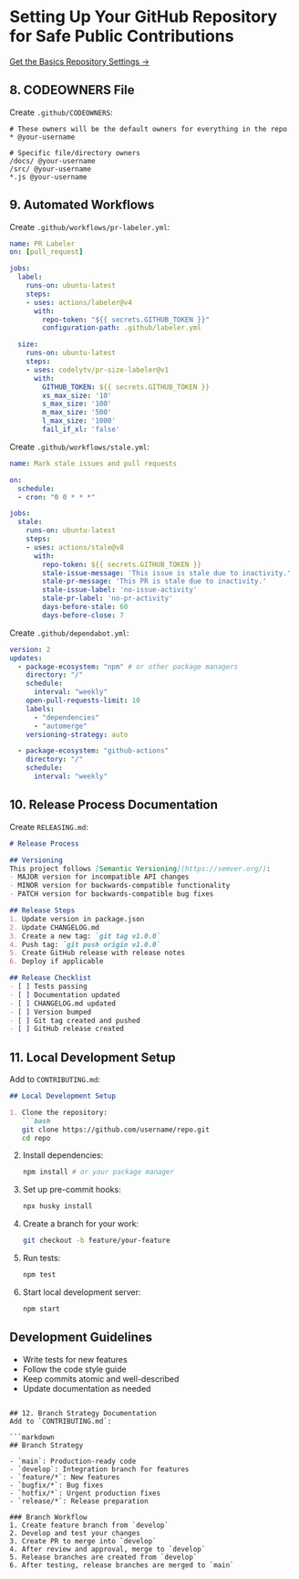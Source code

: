 # Setting Up Your GitHub Repository for Safe Public Contributions

[Get the Basics Repository Settings ->](github-contribution-setup.md)

## 8. CODEOWNERS File
Create `.github/CODEOWNERS`:

```plaintext
# These owners will be the default owners for everything in the repo
* @your-username

# Specific file/directory owners
/docs/ @your-username
/src/ @your-username
*.js @your-username
```

## 9. Automated Workflows
Create `.github/workflows/pr-labeler.yml`:

```yaml
name: PR Labeler
on: [pull_request]

jobs:
  label:
    runs-on: ubuntu-latest
    steps:
    - uses: actions/labeler@v4
      with:
        repo-token: "${{ secrets.GITHUB_TOKEN }}"
        configuration-path: .github/labeler.yml

  size:
    runs-on: ubuntu-latest
    steps:
    - uses: codelytv/pr-size-labeler@v1
      with:
        GITHUB_TOKEN: ${{ secrets.GITHUB_TOKEN }}
        xs_max_size: '10'
        s_max_size: '100'
        m_max_size: '500'
        l_max_size: '1000'
        fail_if_xl: 'false'
```

Create `.github/workflows/stale.yml`:

```yaml
name: Mark stale issues and pull requests

on:
  schedule:
  - cron: "0 0 * * *"

jobs:
  stale:
    runs-on: ubuntu-latest
    steps:
    - uses: actions/stale@v8
      with:
        repo-token: ${{ secrets.GITHUB_TOKEN }}
        stale-issue-message: 'This issue is stale due to inactivity.'
        stale-pr-message: 'This PR is stale due to inactivity.'
        stale-issue-label: 'no-issue-activity'
        stale-pr-label: 'no-pr-activity'
        days-before-stale: 60
        days-before-close: 7
```

Create `.github/dependabot.yml`:

```yaml
version: 2
updates:
  - package-ecosystem: "npm" # or other package managers
    directory: "/"
    schedule:
      interval: "weekly"
    open-pull-requests-limit: 10
    labels:
      - "dependencies"
      - "automerge"
    versioning-strategy: auto

  - package-ecosystem: "github-actions"
    directory: "/"
    schedule:
      interval: "weekly"
```

## 10. Release Process Documentation
Create `RELEASING.md`:

```markdown
# Release Process

## Versioning
This project follows [Semantic Versioning](https://semver.org/):
- MAJOR version for incompatible API changes
- MINOR version for backwards-compatible functionality
- PATCH version for backwards-compatible bug fixes

## Release Steps
1. Update version in package.json
2. Update CHANGELOG.md
3. Create a new tag: `git tag v1.0.0`
4. Push tag: `git push origin v1.0.0`
5. Create GitHub release with release notes
6. Deploy if applicable

## Release Checklist
- [ ] Tests passing
- [ ] Documentation updated
- [ ] CHANGELOG.md updated
- [ ] Version bumped
- [ ] Git tag created and pushed
- [ ] GitHub release created
```

## 11. Local Development Setup
Add to `CONTRIBUTING.md`:

```markdown
## Local Development Setup

1. Clone the repository:
   ```bash
   git clone https://github.com/username/repo.git
   cd repo
   ```

2. Install dependencies:
   ```bash
   npm install # or your package manager
   ```

3. Set up pre-commit hooks:
   ```bash
   npx husky install
   ```

4. Create a branch for your work:
   ```bash
   git checkout -b feature/your-feature
   ```

5. Run tests:
   ```bash
   npm test
   ```

6. Start local development server:
   ```bash
   npm start
   ```

## Development Guidelines
- Write tests for new features
- Follow the code style guide
- Keep commits atomic and well-described
- Update documentation as needed
```

## 12. Branch Strategy Documentation
Add to `CONTRIBUTING.md`:

```markdown
## Branch Strategy

- `main`: Production-ready code
- `develop`: Integration branch for features
- `feature/*`: New features
- `bugfix/*`: Bug fixes
- `hotfix/*`: Urgent production fixes
- `release/*`: Release preparation

### Branch Workflow
1. Create feature branch from `develop`
2. Develop and test your changes
3. Create PR to merge into `develop`
4. After review and approval, merge to `develop`
5. Release branches are created from `develop`
6. After testing, release branches are merged to `main`
```

